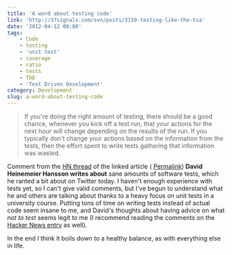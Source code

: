 ```yaml
---
title: 'A word about testing code'
link: 'http://37signals.com/svn/posts/3159-testing-like-the-tsa'
date: '2012-04-12 08:00'
tags:
    - Code
    - testing
    - 'unit test'
    - coverage
    - ratio
    - tests
    - TDD
    - 'Test Driven Development'
category: Development
slug: a-word-about-testing-code
---
```


>

> If you're doing the right amount of testing, there should be a good chance, whenever you kick off a test run, that your actions for the next hour will change depending on the results of the run. If you typically don't change your actions based on the information from the tests, then the effort spent to write tests gathering that information was wasted.

Comment from the [HN thread](http://news.ycombinator.com/item?id=3828470) of the linked article ( [Permalink](http://news.ycombinator.com/item?id=3829086))
**David Heinemeier Hansson writes about** sane amounts of software tests, which he ranted a bit about on Twitter today. I haven't enough experience with tests yet, so I can't give valid comments, but I've begun to understand what he and others are talking about thanks to a heavy focus on unit tests in a university course. Putting tons of time on writing tests instead of actual code seem insane to me, and David's thoughts about having advice on what _not to test_ seems legit to me (I recommend reading the comments on the [Hacker News entry](http://news.ycombinator.com/item?id=3828470) as well).  In the end I think it boils down to a healthy balance, as with everything else in life.
